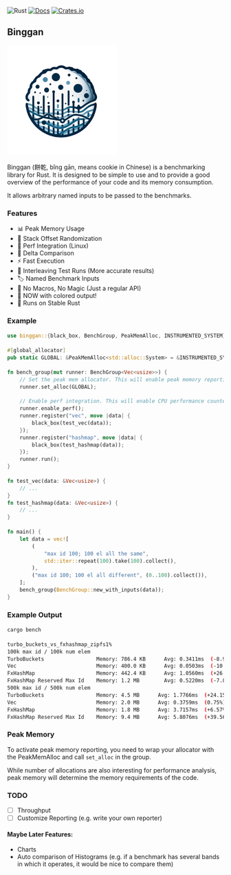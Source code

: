 ![Rust](https://github.com/PSeitz/binggan/workflows/Rust/badge.svg)
[![Docs](https://docs.rs/binggan/badge.svg)](https://docs.rs/crate/binggan/)
[![Crates.io](https://img.shields.io/crates/v/binggan.svg)](https://crates.io/crates/binggan)

## Binggan
![binggan logo](https://raw.githubusercontent.com/PSeitz/binggan/main/logo_s.png)

Binggan (餅乾, bǐng gān, means cookie in Chinese) is a benchmarking library for Rust.
It is designed to be simple to use and to provide a good overview of the performance of your code and its memory consumption.

It allows arbitrary named inputs to be passed to the benchmarks.

### Features

* 📊 Peak Memory Usage
* 💎 Stack Offset Randomization
* 💖 Perf Integration (Linux)
* 🔄 Delta Comparison
* ⚡ Fast Execution
* 🧩 Interleaving Test Runs (More accurate results)
* 🏷️ Named Benchmark Inputs
* 🧙 No Macros, No Magic (Just a regular API)
* 🎨 NOW with colored output!
* 🦀 Runs on Stable Rust

### Example

```rust
use binggan::{black_box, BenchGroup, PeakMemAlloc, INSTRUMENTED_SYSTEM};

#[global_allocator]
pub static GLOBAL: &PeakMemAlloc<std::alloc::System> = &INSTRUMENTED_SYSTEM;

fn bench_group(mut runner: BenchGroup<Vec<usize>>) {
    // Set the peak mem allocator. This will enable peak memory reporting.
    runner.set_alloc(GLOBAL); 

    // Enable perf integration. This will enable CPU performance counters and report them.
    runner.enable_perf();
    runner.register("vec", move |data| {
        black_box(test_vec(data));
    });
    runner.register("hashmap", move |data| {
        black_box(test_hashmap(data));
    });
    runner.run();
}

fn test_vec(data: &Vec<usize>) {
    // ...
}
fn test_hashmap(data: &Vec<usize>) {
    // ...
}

fn main() {
    let data = vec![
        (
            "max id 100; 100 el all the same",
            std::iter::repeat(100).take(100).collect(),
        ),
        ("max id 100; 100 el all different", (0..100).collect()),
    ];
    bench_group(BenchGroup::new_with_inputs(data));
}
```

### Example Output
```bash
cargo bench

turbo_buckets_vs_fxhashmap_zipfs1%
100k max id / 100k num elem
TurboBuckets                 Memory: 786.4 KB      Avg: 0.3411ms  (-8.90%)     Median: 0.3394ms  (-9.51%)     0.3223ms    0.3741ms    
Vec                          Memory: 400.0 KB      Avg: 0.0503ms  (-10.27%)    Median: 0.0492ms  (-12.27%)    0.0463ms    0.0676ms    
FxHashMap                    Memory: 442.4 KB      Avg: 1.0560ms  (+26.89%)    Median: 1.1512ms  (+58.61%)    0.6558ms    1.1979ms    
FxHashMap Reserved Max Id    Memory: 1.2 MB        Avg: 0.5220ms  (-7.86%)     Median: 0.4988ms  (-11.40%)    0.4762ms    0.7515ms    
500k max id / 500k num elem
TurboBuckets                 Memory: 4.5 MB      Avg: 1.7766ms  (+24.15%)    Median: 1.6490ms  (+15.67%)    1.3477ms    2.7288ms     
Vec                          Memory: 2.0 MB      Avg: 0.3759ms  (0.75%)      Median: 0.3598ms  (0.50%)      0.2975ms    0.5415ms     
FxHashMap                    Memory: 1.8 MB      Avg: 3.7157ms  (+6.57%)     Median: 3.5566ms  (+2.38%)     3.1622ms    5.2814ms     
FxHashMap Reserved Max Id    Memory: 9.4 MB      Avg: 5.8076ms  (+39.56%)    Median: 5.3666ms  (+31.39%)    3.0705ms    15.8945ms    

```
### Peak Memory
To activate peak memory reporting, you need to wrap your allocator with the PeakMemAlloc and call `set_alloc` in the group.

While number of allocations are also interesting for performance analysis, 
peak memory will determine the memory requirements of the code.

### TODO

- [ ] Throughput
- [ ] Customize Reporting (e.g. write your own reporter)

#### Maybe Later Features:
* Charts
* Auto comparison of Histograms (e.g. if a benchmark has several bands in which it operates, it would be nice to compare them)

